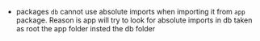 * packages `db` cannot use absolute imports when importing it from `app` package. Reason is app will try to look for absolute imports in db taken as root the app folder insted the db folder
